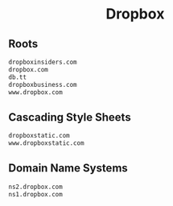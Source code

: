 


<h1 align="center">Dropbox</h1>  


## Roots


```html
dropboxinsiders.com
dropbox.com
db.tt
dropboxbusiness.com
www.dropbox.com
```  


## Cascading Style Sheets


```html
dropboxstatic.com
www.dropboxstatic.com
```  


## Domain Name Systems


```html
ns2.dropbox.com
ns1.dropbox.com
```  

<br>
